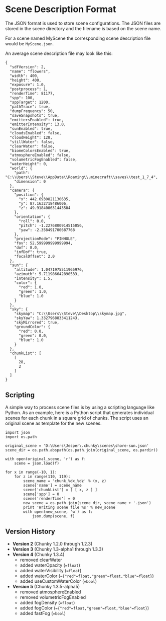 Scene Description Format
========================

The JSON format is used to store scene configurations. The JSON files are
stored in the scene directory and the filename is based on the scene name.

For a scene named MyScene the corresponding scene description file would be
`MyScene.json`.

An average scene description file may look like this:

    {
      "sdfVersion": 2,
      "name": "flowers",
      "width": 400,
      "height": 400,
      "exposure": 1.0,
      "postprocess": 1,
      "renderTime": 81177,
      "spp": 100,
      "sppTarget": 1200,
      "pathTrace": true,
      "dumpFrequency": 50,
      "saveSnapshots": true,
      "emittersEnabled": true,
      "emitterIntensity": 13.0,
      "sunEnabled": true,
      "cloudsEnabled": false,
      "cloudHeight": 128,
      "stillWater": false,
      "clearWater": false,
      "biomeColorsEnabled": true,
      "atmosphereEnabled": false,
      "volumetricFogEnabled": false,
      "waterHeight": 0,
      "world": {
        "path": "C:\\Users\\Steve\\AppData\\Roaming\\.minecraft\\saves\\test_1_7_4",
        "dimension": 0
      },
      "camera": {
        "position": {
          "x": 442.6930821130635,
          "y": 87.1632718486006,
          "z": 49.918400631443504
        },
        "orientation": {
          "roll": 0.0,
          "pitch": -1.2276800914515056,
          "yaw": -2.358491700687768
        },
        "projectionMode": "PINHOLE",
        "fov": 52.599999999999994,
        "dof": 8.0,
        "infDof": true,
        "focalOffset": 2.0
      },
      "sun": {
        "altitude": 1.0471975511965976,
        "azimuth": 5.711986642890533,
        "intensity": 1.5,
        "color": {
          "red": 1.0,
          "green": 1.0,
          "blue": 1.0
        }
      },
      "sky": {
        "skymap": "C:\\Users\\Steve\\Desktop\\skymap.jpg",
        "skyYaw": 1.3327968833411243,
        "skyMirrored": true,
        "groundColor": {
          "red": 0.0,
          "green": 0.0,
          "blue": 1.0
        }
      },
      "chunkList": [
        [
          28,
          2
        ]
      ]
    }

Scripting
---------

A simple way to process scene files is by using a scripting language like Python. As an example, here is a Python script that generates individual scenes for each chunk in a square grid of chunks. The script uses an original scene as template for the new scenes.

    import json
    import os.path

    original_scene = 'D:\Users\Jesper\.chunky\scenes\shore-sun.json'
    scene_dir = os.path.abspath(os.path.join(original_scene, os.pardir))

    with open(original_scene, 'r') as f:
    	scene = json.load(f)

    for x in range(-10, 1):
    	for z in range(110, 119):
    		scene_name = 'chunk_%dx_%dz' % (x, z)
    		scene['name'] = scene_name
    		scene['chunkList'] = [ [ x, z ] ]
    		scene['spp'] = 0
    		scene['renderTime'] = 0
    		new_scene = os.path.join(scene_dir, scene_name + '.json')
    		print 'Writing scene file %s' % new_scene
    		with open(new_scene, 'w') as f:
    			json.dump(scene, f)


Version History
---------------

* **Version 2** (Chunky 1.2.0 through 1.2.3)
* **Version 3** (Chunky 1.3-alpha1 through 1.3.3)
* **Version 4** (Chunky 1.3.4)
    * removed clearWater
    * added waterOpacity (`=float`)
    * added waterVisibility (`=float`)
    * added waterColor (`={"red"=float,"green"=float,"blue"=float}`)
    * added useCustomWaterColor (`=bool`)
* **Version 5** (Chunky 1.3.5-alpha5)
    * removed atmosphereEnabled
    * removed volumetricFogEnabled
    * added fogDensity (`=float`)
    * added fogColor (`={"red"=float,"green"=float,"blue"=float}`)
    * added fastFog (`=bool`)


